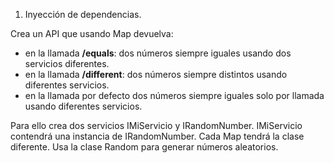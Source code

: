 1. Inyección de dependencias.

Crea un API que usando Map devuelva:

* en la llamada __/equals__: dos números siempre iguales usando dos servicios diferentes.
* en la llamada __/different__: dos números siempre distintos usando diferentes servicios.
* en la llamada por defecto dos números siempre iguales solo por llamada usando diferentes servicios.

Para ello crea dos servicios IMiServicio y IRandomNumber. IMiServicio contendrá una instancia de IRandomNumber. Cada Map tendrá la clase diferente. Usa la clase Random para generar números aleatorios.